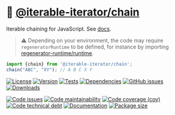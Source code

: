 :handshake: [@iterable-iterator/chain](https://iterable-iterator.github.io/chain)
==

Iterable chaining for JavaScript.
See [docs](https://iterable-iterator.github.io/chain/index.html).

> :warning: Depending on your environment, the code may require
> `regeneratorRuntime` to be defined, for instance by importing
> [regenerator-runtime/runtime](https://www.npmjs.com/package/regenerator-runtime).

```js
import {chain} from '@iterable-iterator/chain';
chain("ABC", "XY"); // A B C X Y
```

[![License](https://img.shields.io/github/license/iterable-iterator/chain.svg)](https://raw.githubusercontent.com/iterable-iterator/chain/main/LICENSE)
[![Version](https://img.shields.io/npm/v/@iterable-iterator/chain.svg)](https://www.npmjs.org/package/@iterable-iterator/chain)
[![Tests](https://img.shields.io/github/workflow/status/iterable-iterator/chain/ci?event=push&label=tests)](https://github.com/iterable-iterator/chain/actions/workflows/ci.yml?query=branch:main)
[![Dependencies](https://img.shields.io/librariesio/github/iterable-iterator/chain.svg)](https://github.com/iterable-iterator/chain/network/dependencies)
[![GitHub issues](https://img.shields.io/github/issues/iterable-iterator/chain.svg)](https://github.com/iterable-iterator/chain/issues)
[![Downloads](https://img.shields.io/npm/dm/@iterable-iterator/chain.svg)](https://www.npmjs.org/package/@iterable-iterator/chain)

[![Code issues](https://img.shields.io/codeclimate/issues/iterable-iterator/chain.svg)](https://codeclimate.com/github/iterable-iterator/chain/issues)
[![Code maintainability](https://img.shields.io/codeclimate/maintainability/iterable-iterator/chain.svg)](https://codeclimate.com/github/iterable-iterator/chain/trends/churn)
[![Code coverage (cov)](https://img.shields.io/codecov/c/gh/iterable-iterator/chain/main.svg)](https://codecov.io/gh/iterable-iterator/chain)
[![Code technical debt](https://img.shields.io/codeclimate/tech-debt/iterable-iterator/chain.svg)](https://codeclimate.com/github/iterable-iterator/chain/trends/technical_debt)
[![Documentation](https://iterable-iterator.github.io/chain/badge.svg)](https://iterable-iterator.github.io/chain/source.html)
[![Package size](https://img.shields.io/bundlephobia/minzip/@iterable-iterator/chain)](https://bundlephobia.com/result?p=@iterable-iterator/chain)
